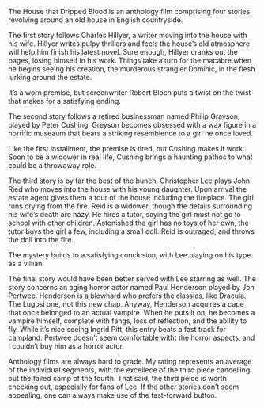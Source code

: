 The House that Dripped Blood is an anthology film comprising four stories revolving around an old house in English countryside.

The first story follows Charles Hillyer, a writer moving into the house with his wife. Hillyer writes pulpy thrillers and feels the house’s old atmosphere will help him finish his latest novel. Sure enough, Hillyer cranks out the pages, losing himself in his work. Things take a turn for the macabre when he begins seeing his creation, the murderous strangler Dominic, in the flesh lurking around the estate. 

It’s a worn premise, but screenwriter Robert Bloch puts a twist on the twist that makes for a satisfying ending. 

The second story follows a retired businessman named Philip Grayson, played by Peter Cushing. Greyson becomes obsessed with a wax figure in a horrific museaum that bears a striking resemblence to a girl he once loved. 

Like the first installment, the premise is tired, but Cushing makes it work. Soon to be a widower in real life, Cushing brings a haunting pathos to what could be a throwaway role. 

The third story is by far the best of the bunch. Christopher Lee plays John Ried who moves into the house with his young daughter. Upon arrival the estate agent gives them a tour of the house including the fireplace. The girl runs crying from the fire. Reid is a widower, though the details surrounding his wife’s death are hazy. He hires a tutor, saying the girl must not go to school with other children. Astonished the girl has no toys of her own, the tutor buys the girl a few, including a small doll. Reid is outraged, and throws the doll into the fire. 

The mystery builds to a satisfying conclusion, with Lee playing on his type as a villian. 

The final story would have been better served with Lee starring as well. The story concerns an aging horror actor named Paul Henderson played by Jon Pertwee. Henderson is a blowhard who prefers the classics, like Dracula. The Lugosi one, not this new chap. Anyway, Henderson acquires a cape that once belonged to an actual vampire. When he puts it on, he becomes a vampire himself, complete with fangs, loss of reflection, and the ability to fly. While it’s nice seeing Ingrid Pitt, this entry beats a fast track for campland. Pertwee doesn’t seem comfortable witht the horror aspects, and I couldn’t buy him as a horror actor. 

Anthology films are always hard to grade. My rating represents an average of the individual segments, with the excellece of the third piece cancelling out the failed camp of the fourth. That said, the third peice is worth checking out, especially for fans of Lee. If the other stories don’t seem appealing, one can always make use of the fast-forward button.       

